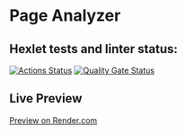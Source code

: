# Page Analyzer

## Hexlet tests and linter status:

[![Actions Status](https://github.com/shrvtv/python-project-83/actions/workflows/hexlet-check.yml/badge.svg)](https://github.com/shrvtv/python-project-83/actions)
[![Quality Gate Status](https://sonarcloud.io/api/project_badges/measure?project=shrvtv_python-project-83&metric=alert_status)](https://sonarcloud.io/summary/new_code?id=shrvtv_python-project-83)

## Live Preview

[Preview on Render.com](https://python-project-83-0wb7.onrender.com)